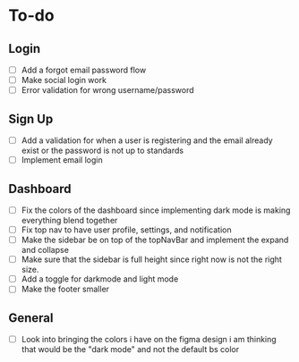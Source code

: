 # To-do

## Login
- [ ] Add a forgot email password flow
- [ ] Make social login work
- [ ] Error validation for wrong username/password

## Sign Up
- [ ] Add a validation for when a user is registering and the email already exist or the password is not up to standards
- [ ] Implement email login

## Dashboard
- [ ] Fix the colors of the dashboard since implementing dark mode is making everything blend together
- [ ] Fix top nav to have user profile, settings, and notification
- [ ] Make the sidebar be on top of the topNavBar and implement the expand and collapse
- [ ] Make sure that the sidebar is full height since right now is not the right size. 
- [ ] Add a toggle for darkmode and light mode
- [ ] Make the footer smaller

## General
- [ ] Look into bringing the colors i have on the figma design i am thinking that would be the "dark mode" and not the default bs color
